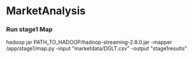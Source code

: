 # MarketAnalysis

### Run stage1 Map
hadoop jar PATH_TO_HADOOP/hadoop-streaming-2.8.0.jar -mapper /app/stage1/map.py -input "marketdata/DGLT.csv" -output "stage1results"
